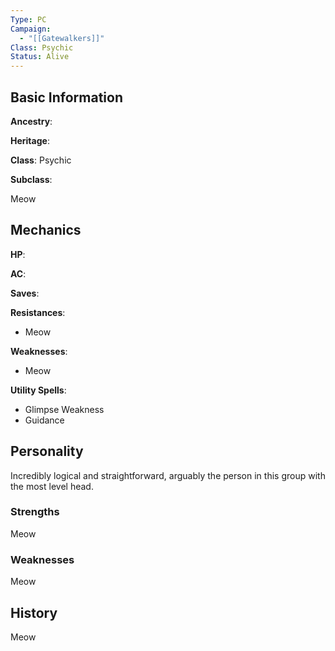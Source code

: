 ```yaml
---
Type: PC
Campaign:
  - "[[Gatewalkers]]"
Class: Psychic
Status: Alive
---
```

## Basic Information

**Ancestry**:

**Heritage**:

**Class**: Psychic

**Subclass**:

Meow

## Mechanics

**HP**:

**AC**:

**Saves**:

**Resistances**:

- Meow

**Weaknesses**:

- Meow

**Utility Spells**:

- Glimpse Weakness
- Guidance

## Personality

Incredibly logical and straightforward, arguably the person in this group with the most level head.

### Strengths

Meow

### Weaknesses

Meow

## History

Meow